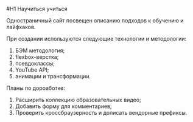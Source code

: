 #H1 Научиться учиться

Одностраничный сайт посвещен описанию подходов к обучению и лайфхаков.

При создании используются следующие технологии и методологии:
  1. БЭМ методология;
  2. flexbox-верстка;
  3. псевдоклассы;
  4. YouTube API;
  5. анимации и трансформации.


Планы по дороаботке:
1. Расширить коллекцию образовательных видео;
2. Добавить форму для комментариев;
3. Проверить кроссбраузерность и дописать вендорные префиксы.
